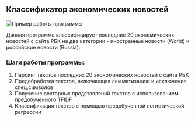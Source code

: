 ## Классификатор экономических новостей

![Пример работы программы]("example.jpg")

Данная программа классифицирует последние 20 экономических новостей с сайта РБК на две категории - иностранные новости (World) и российские новости (Russia).

### Шаги работы программы: 

1. Парсинг текстов последних 20 экономических новостей с сайта РБК
2. Предобработка текстов, включающая лемматизацию и исключение спец.символов
3. Получение векторных представлений текстов с использованием предобученного TFIDF
4. Классификация текстов с помощью предобученной логистической регрессии

###

